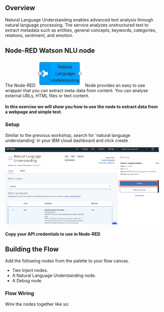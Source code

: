 
## Overview
Natural Language Understanding enables advanced text analysis through natural language processing. The service analyzes unstructured text to extract metadata such as entities, general concepts, keywords, categories, relations, sentiment, and emotion. 

## Node-RED Watson NLU node

The Node-RED ![](Images/nlu_node.jpg) Node provides an easy to use wrapper that you can extract meta-data from content. You can analyse external URLs, HTML files or text content.


#### In this exercise we will show you how to use the node to extract data from a webpage and simple text.

### Setup 

Similar to the previous workshop, search for 'natural language understanding' in your IBM cloud dashboard and click create 

![](Images/nlu_create.png)

#### Copy your API credentials to use in Node-RED

## Building the Flow  
Add the following nodes from the palette to your flow canvas.
*	Two Inject nodes.
*	A Natural Language Understanding node.
* A Debug node.

### Flow Wiring
Wire the nodes together like so:


